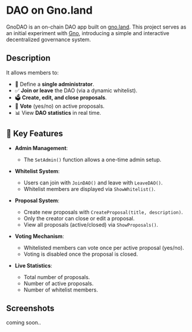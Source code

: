 # DAO on Gno.land

GnoDAO is an on-chain DAO app built on [gno.land](https://gno.land/). This project serves as an initial experiment with [Gno](https://github.com/gnolang/gno), introducing a simple and interactive decentralized governance system.
## Description

It allows members to:

- 👑 Define a **single administrator**.
- ✅ **Join or leave** the DAO (via a dynamic whitelist).
- 🗳️ **Create, edit, and close proposals**.
- 🧠 **Vote** (yes/no) on active proposals.
- 📊 View **DAO statistics** in real time.

## 🚀 Key Features 

- **Admin Management**:
  - The `SetAdmin()` function allows a one-time admin setup.

- **Whitelist System**:
  - Users can join with `JoinDAO()` and leave with `LeaveDAO()`.
  - Whitelist members are displayed via `ShowWhitelist()`.

- **Proposal System**:
  - Create new proposals with `CreateProposal(title, description)`.
  - Only the creator can close or edit a proposal.
  - View all proposals (active/closed) via `ShowProposals()`.

- **Voting Mechanism**:
  - Whitelisted members can vote once per active proposal (yes/no).
  - Voting is disabled once the proposal is closed.

- **Live Statistics**:
  - Total number of proposals.
  - Number of active proposals.
  - Number of whitelist members.

## Screenshots 

coming soon..
